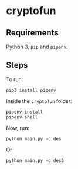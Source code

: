 # cryptofun

## Requirements

Python 3, `pip` and `pipenv`.

## Steps

To run:

```
pip3 install pipenv
```

Inside the `cryptofun` folder:

```
pipenv install
pipenv shell
```

Now, run:

```
python main.py -c des
```

Or

```
python main.py -c des3
```